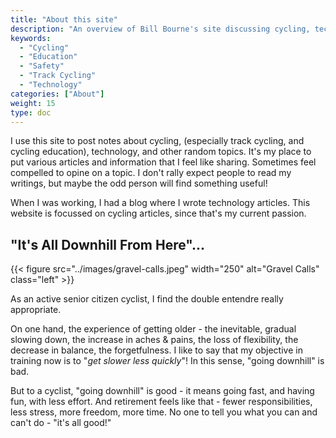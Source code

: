 ```yaml
---
title: "About this site"
description: "An overview of Bill Bourne's site discussing cycling, technology and other topics"
keywords:
  - "Cycling"
  - "Education"
  - "Safety"
  - "Track Cycling"
  - "Technology"
categories: ["About"]
weight: 15
type: doc
---
```


I use this site to post notes about cycling, (especially track cycling, and cycling education), technology, and other random topics. It's my place to put various articles and information that I feel like sharing. Sometimes feel compelled to opine on a topic. I don't rally expect people to read my writings, but maybe the odd person will find something useful!

When I was working, I had a blog where I wrote technology articles. This website is focussed on cycling articles, since that's my current passion.

## "It's All Downhill From Here"...

{{< figure src="../images/gravel-calls.jpeg" width="250" alt="Gravel Calls" class="left" >}}

As an active senior citizen cyclist, I find the double entendre really appropriate.

On one hand, the experience of getting older - the inevitable, gradual slowing down, the increase in aches & pains, the loss of flexibility, the decrease in balance, the forgetfulness. I like to say that my objective in training now is to "_get slower less quickly_"! In this sense, "going downhill" is bad.

But to a cyclist, "going downhill" is good - it means going fast, and having fun, with less effort. And retirement feels like that - fewer responsibilities, less stress, more freedom, more time. No one to tell you what you can and can't do - "it's all good!"
